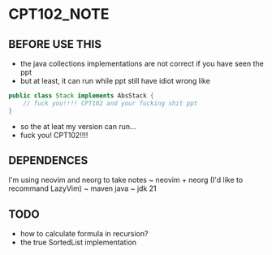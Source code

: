 # CPT102_NOTE

## BEFORE USE THIS

- the java collections implementations are not correct if you have seen the ppt
- but at least, it can run while ppt still have idiot wrong like

```java
public class Stack implements AbsStack {
    // fuck you!!!! CPT102 and your fucking shit ppt
}
```

- so the at leat my version can run...
- fuck you! CPT102!!!!

## DEPENDENCES

I'm using neovim and neorg to take notes
~ neovim + neorg (I'd like to recommand LazyVim)
~ maven java
~ jdk 21

## TODO

- how to calculate formula in recursion?
- the true SortedList implementation
